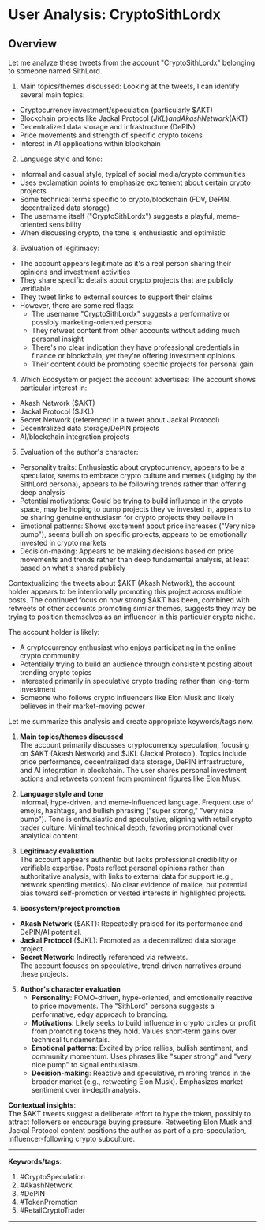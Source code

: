 # User Analysis: CryptoSithLordx

## Overview

<think>
Let me analyze these tweets from the account "CryptoSithLordx" belonging to someone named SithLord.

1. Main topics/themes discussed:
Looking at the tweets, I can identify several main topics:
- Cryptocurrency investment/speculation (particularly $AKT)
- Blockchain projects like Jackal Protocol ($JKL) and Akash Network ($AKT)
- Decentralized data storage and infrastructure (DePIN)
- Price movements and strength of specific crypto tokens
- Interest in AI applications within blockchain

2. Language style and tone:
- Informal and casual style, typical of social media/crypto communities
- Uses exclamation points to emphasize excitement about certain crypto projects
- Some technical terms specific to crypto/blockchain (FDV, DePIN, decentralized data storage)
- The username itself ("CryptoSithLordx") suggests a playful, meme-oriented sensibility
- When discussing crypto, the tone is enthusiastic and optimistic

3. Evaluation of legitimacy:
- The account appears legitimate as it's a real person sharing their opinions and investment activities
- They share specific details about crypto projects that are publicly verifiable
- They tweet links to external sources to support their claims
- However, there are some red flags:
  - The username "CryptoSithLordx" suggests a performative or possibly marketing-oriented persona
  - They retweet content from other accounts without adding much personal insight
  - There's no clear indication they have professional credentials in finance or blockchain, yet they're offering investment opinions
  - Their content could be promoting specific projects for personal gain

4. Which Ecosystem or project the account advertises:
The account shows particular interest in:
- Akash Network ($AKT)
- Jackal Protocol ($JKL)
- Secret Network (referenced in a tweet about Jackal Protocol)
- Decentralized data storage/DePIN projects
- AI/blockchain integration projects

5. Evaluation of the author's character:
- Personality traits: Enthusiastic about cryptocurrency, appears to be a speculator, seems to embrace crypto culture and memes (judging by the SithLord persona), appears to be following trends rather than offering deep analysis
- Potential motivations: Could be trying to build influence in the crypto space, may be hoping to pump projects they've invested in, appears to be sharing genuine enthusiasm for crypto projects they believe in
- Emotional patterns: Shows excitement about price increases ("Very nice pump"), seems bullish on specific projects, appears to be emotionally invested in crypto markets
- Decision-making: Appears to be making decisions based on price movements and trends rather than deep fundamental analysis, at least based on what's shared publicly

Contextualizing the tweets about $AKT (Akash Network), the account holder appears to be intentionally promoting this project across multiple posts. The continued focus on how strong $AKT has been, combined with retweets of other accounts promoting similar themes, suggests they may be trying to position themselves as an influencer in this particular crypto niche.

The account holder is likely:
- A cryptocurrency enthusiast who enjoys participating in the online crypto community
- Potentially trying to build an audience through consistent posting about trending crypto topics
- Interested primarily in speculative crypto trading rather than long-term investment
- Someone who follows crypto influencers like Elon Musk and likely believes in their market-moving power

Let me summarize this analysis and create appropriate keywords/tags now.
</think>

1. **Main topics/themes discussed**  
The account primarily discusses cryptocurrency speculation, focusing on $AKT (Akash Network) and $JKL (Jackal Protocol). Topics include price performance, decentralized data storage, DePIN infrastructure, and AI integration in blockchain. The user shares personal investment actions and retweets content from prominent figures like Elon Musk.

2. **Language style and tone**  
Informal, hype-driven, and meme-influenced language. Frequent use of emojis, hashtags, and bullish phrasing ("super strong," "very nice pump"). Tone is enthusiastic and speculative, aligning with retail crypto trader culture. Minimal technical depth, favoring promotional over analytical content.

3. **Legitimacy evaluation**  
The account appears authentic but lacks professional credibility or verifiable expertise. Posts reflect personal opinions rather than authoritative analysis, with links to external data for support (e.g., network spending metrics). No clear evidence of malice, but potential bias toward self-promotion or vested interests in highlighted projects.

4. **Ecosystem/project promotion**  
- **Akash Network** ($AKT): Repeatedly praised for its performance and DePIN/AI potential.  
- **Jackal Protocol** ($JKL): Promoted as a decentralized data storage project.  
- **Secret Network**: Indirectly referenced via retweets.  
The account focuses on speculative, trend-driven narratives around these projects.

5. **Author's character evaluation**  
   - **Personality**: FOMO-driven, hype-oriented, and emotionally reactive to price movements. The "SithLord" persona suggests a performative, edgy approach to branding.  
   - **Motivations**: Likely seeks to build influence in crypto circles or profit from promoting tokens they hold. Values short-term gains over technical fundamentals.  
   - **Emotional patterns**: Excited by price rallies, bullish sentiment, and community momentum. Uses phrases like "super strong" and "very nice pump" to signal enthusiasm.  
   - **Decision-making**: Reactive and speculative, mirroring trends in the broader market (e.g., retweeting Elon Musk). Emphasizes market sentiment over in-depth analysis.  

**Contextual insights**:  
The $AKT tweets suggest a deliberate effort to hype the token, possibly to attract followers or encourage buying pressure. Retweeting Elon Musk and Jackal Protocol content positions the author as part of a pro-speculation, influencer-following crypto subculture.

---

**Keywords/tags**:  
1. #CryptoSpeculation  
2. #AkashNetwork  
3. #DePIN  
4. #TokenPromotion  
5. #RetailCryptoTrader
---
